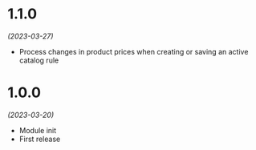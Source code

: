 # 1.1.0
*(2023-03-27)*

- Process changes in product prices when creating or saving an active catalog rule

# 1.0.0
*(2023-03-20)*

- Module init
- First release
